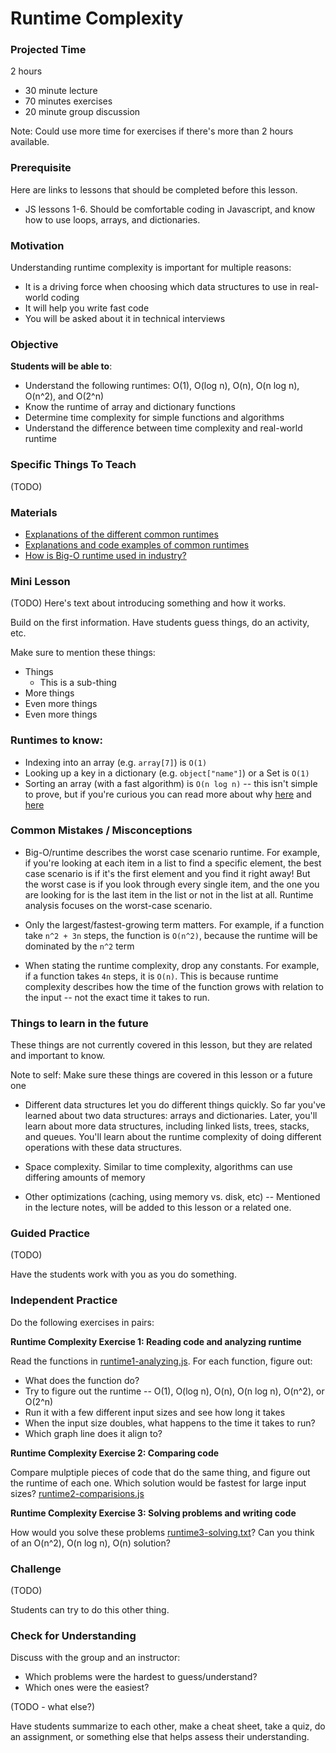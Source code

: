# Runtime Complexity

### Projected Time
2 hours
- 30 minute lecture
- 70 minutes exercises 
- 20 minute group discussion

Note: Could use more time for exercises if there's more than 2 hours available.

### Prerequisite
Here are links to lessons that should be completed before this lesson.
- JS lessons 1-6. Should be comfortable coding in Javascript, and know how to use loops, arrays, and dictionaries.


### Motivation
Understanding runtime complexity is important for multiple reasons:
- It is a driving force when choosing which data structures to use in real-world coding
- It will help you write fast code
- You will be asked about it in technical interviews

### Objective
**Students will be able to**:
- Understand the following runtimes: O(1), O(log n), O(n), O(n log n), O(n^2), and O(2^n)
- Know the runtime of array and dictionary functions
- Determine time complexity for simple functions and algorithms
- Understand the difference between time complexity and real-world runtime


### Specific Things To Teach
(TODO)

### Materials

- [Explanations of the different common runtimes](https://www.cpp.edu/~ftang/courses/CS240/lectures/analysis.htm)
- [Explanations and code examples of common runtimes](https://rob-bell.net/2009/06/a-beginners-guide-to-big-o-notation/)
- [How is Big-O runtime used in industry?](https://softwareengineering.stackexchange.com/questions/20832/is-big-o-really-that-relevant-when-working-in-industry/20834)

### Mini Lesson
(TODO)
Here's text about introducing something and how it works.

Build on the first information. Have students guess things, do an activity, etc.

Make sure to mention these things:
- Things
	- This is a sub-thing
- More things
- Even more things
- Even more things

### Runtimes to know:
- Indexing into an array (e.g. `array[7]`) is `O(1)`
- Looking up a key in a dictionary (e.g. `object["name"]`) or a Set is `O(1)`
- Sorting an array (with a fast algorithm) is `O(n log n)` -- this isn't simple to prove, but if you're curious you can read more about why [here](https://www.cs.cmu.edu/~15110-f12/Unit05PtC-handout.pdf) and [here](https://en.wikipedia.org/wiki/Comparison_sort)

### Common Mistakes / Misconceptions

- Big-O/runtime describes the worst case scenario runtime. For example, if you're looking at each item in a list to find a specific element, the best case scenario is if it's the first element and you find it right away! But the worst case is if you look through every single item, and the one you are looking for is the last item in the list or not in the list at all. Runtime analysis focuses on the worst-case scenario.

- Only the largest/fastest-growing term matters. For example, if a function take `n^2 + 3n` steps, the function is `O(n^2)`, because the runtime will be dominated by the `n^2` term

- When stating the runtime complexity, drop any constants. For example, if a function takes `4n` steps, it is `O(n)`. This is because runtime complexity describes how the time of the function grows with relation to the input -- not the exact time it takes to run.

### Things to learn in the future
These things are not currently covered in this lesson, but they are related and important to know.

Note to self: Make sure these things are covered in this lesson or a future one

- Different data structures let you do different things quickly. So far you've learned about two data structures: arrays and dictionaries. Later, you'll learn about more data structures, including linked lists, trees, stacks, and queues. You'll learn about the runtime complexity of doing different operations with these data structures.

- Space complexity. Similar to time complexity, algorithms can use differing amounts of memory

- Other optimizations (caching, using memory vs. disk, etc) -- Mentioned in the lecture notes, will be added to this lesson or a related one.

### Guided Practice
(TODO)

Have the students work with you as you do something.


### Independent Practice

Do the following exercises in pairs:

**Runtime Complexity Exercise 1: Reading code and analyzing runtime**

Read the functions in [runtime1-analyzing.js](runtime1-analyzing.js).  For each function, figure out:
- What does the function do? 
- Try to figure out the runtime -- O(1), O(log n), O(n), O(n log n), O(n^2), or O(2^n)
- Run it with a few different input sizes and see how long it takes
- When the input size doubles, what happens to the time it takes to run?
- Which graph line does it align to?

**Runtime Complexity Exercise 2: Comparing code**

Compare mulptiple pieces of code that do the same thing, and figure out the runtime of each one. Which solution would be fastest for large input sizes?
[runtime2-comparisions.js](runtime2-comparisions.js)

**Runtime Complexity Exercise 3: Solving problems and writing code**

How would you solve these problems [runtime3-solving.txt](runtime3-solving.txt)? Can you think of an O(n^2), O(n log n), O(n) solution?

### Challenge
(TODO)

Students can try to do this other thing.


### Check for Understanding
Discuss with the group and an instructor:
- Which problems were the hardest to guess/understand?
- Which ones were the easiest?

(TODO - what else?)

Have students summarize to each other, make a cheat sheet, take a quiz, do an assignment, or something else that helps assess their understanding.

